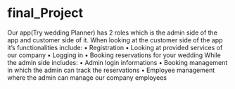 # final_Project

Our app(Try wedding Planner) has 2 roles which is the admin side of the app and customer side of it. 
When looking at the customer side of the app it’s functionalities include:
	•	Registration 
	•	Looking at provided services of our company 
	•	Logging in 
	•	Booking reservations for your wedding 
While the admin side includes:
	•	Admin login informations
	•	Booking management in which the admin can track the reservations 
	•	Employee management where the admin can manage our company employees 

